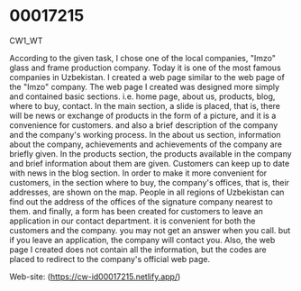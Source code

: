 # 00017215
CW1_WT

According to the given task, I chose one of the local companies, "Imzo" glass and frame production company. Today it is one of the most famous companies in Uzbekistan. I created a web page similar to the web page of the "Imzo" company. The web page I created was designed more simply and contained basic sections. i.e. home page, about us, products, blog, where to buy, contact. In the main section, a slide is placed, that is, there will be news or exchange of products in the form of a picture, and it is a convenience for customers. and also a brief description of the company and the company's working process. In the about us section, information about the company, achievements and achievements of the company are briefly given. In the products section, the products available in the company and brief information about them are given. Customers can keep up to date with news in the blog section. In order to make it more convenient for customers, in the section where to buy, the company's offices, that is, their addresses, are shown on the map. People in all regions of Uzbekistan can find out the address of the offices of the signature company nearest to them. and finally, a form has been created for customers to leave an application in our contact department. it is convenient for both the customers and the company. you may not get an answer when you call. but if you leave an application, the company will contact you. Also, the web page I created does not contain all the information, but the codes are placed to redirect to the company's official web page.



Web-site: (https://cw-id00017215.netlify.app/)
